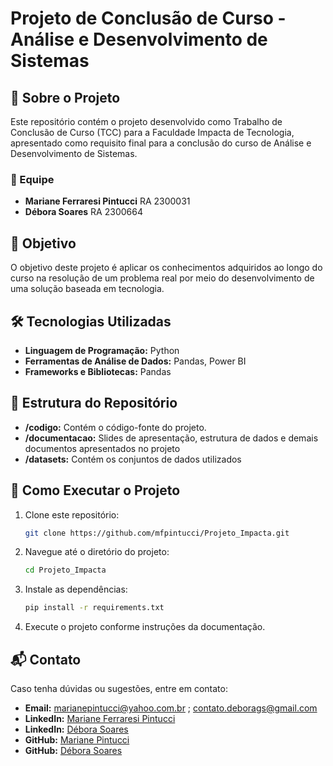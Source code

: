 # Projeto de Conclusão de Curso - Análise e Desenvolvimento de Sistemas

## 📌 Sobre o Projeto
Este repositório contém o projeto desenvolvido como Trabalho de Conclusão de Curso (TCC) para a Faculdade Impacta de Tecnologia, apresentado como requisito final para a conclusão do curso de Análise e Desenvolvimento de Sistemas.

### 👥 Equipe
- **Mariane Ferraresi Pintucci** RA 2300031  
- **Débora Soares** RA 2300664

## 🎯 Objetivo
O objetivo deste projeto é aplicar os conhecimentos adquiridos ao longo do curso na resolução de um problema real por meio do desenvolvimento de uma solução baseada em tecnologia.

## 🛠️ Tecnologias Utilizadas
- **Linguagem de Programação:** Python
- **Ferramentas de Análise de Dados:** Pandas, Power BI
- **Frameworks e Bibliotecas:** Pandas

## 📂 Estrutura do Repositório
- **/codigo:** Contém o código-fonte do projeto.
- **/documentacao:** Slides de apresentação, estrutura de dados e demais documentos apresentados no projeto
- **/datasets:** Contém os conjuntos de dados utilizados

## 🚀 Como Executar o Projeto
1. Clone este repositório:
   ```bash
   git clone https://github.com/mfpintucci/Projeto_Impacta.git
   ```
2. Navegue até o diretório do projeto:
   ```bash
   cd Projeto_Impacta
   ```
3. Instale as dependências:
   ```bash
   pip install -r requirements.txt
   ```
4. Execute o projeto conforme instruções da documentação.

## 📬 Contato
Caso tenha dúvidas ou sugestões, entre em contato:
- **Email:** marianepintucci@yahoo.com.br ; contato.deborags@gmail.com
- **LinkedIn:** [Mariane Ferraresi Pintucci](https://www.linkedin.com/in/marianepintucci)
- **LinkedIn:** [Débora Soares](https://www.linkedin.com/in/d%C3%A9bora-soares-014b24203/)
- **GitHub:** [Mariane Pintucci](https://github.com/mfpintucci)
- **GitHub:** [Débora Soares](https://github.com/Deborags)

